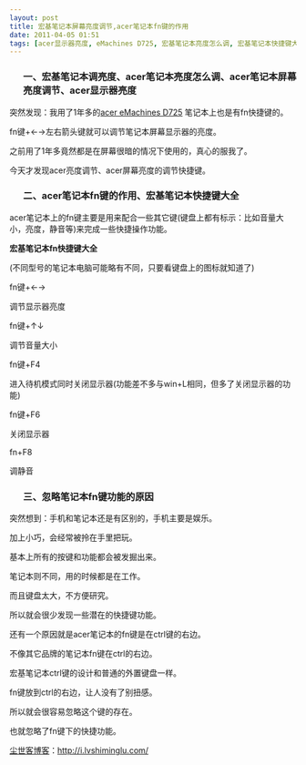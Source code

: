```yaml
---
layout: post
title: 宏基笔记本屏幕亮度调节,acer笔记本fn键的作用
date: 2011-04-05 01:51
tags: [acer显示器亮度, eMachines D725, 宏基笔记本亮度怎么调, 宏基笔记本快捷键大全, 电脑网络]
---
```

<ol>
<h3>一、宏基笔记本调亮度、acer笔记本亮度怎么调、acer笔记本屏幕亮度调节、acer显示器亮度</h3>
</ol>
突然发现：我用了1年多的<a href="http://i.lvshiminglu.com/tag/emachines-d725" target="_blank">acer eMachines D725</a> 笔记本上也是有fn快捷键的。

fn键+←→左右箭头键就可以调节笔记本屏幕显示器的亮度。

之前用了1年多竟然都是在屏幕很暗的情况下使用的，真心的服我了。

今天才发现acer亮度调节、acer屏幕亮度的调节快捷键。
<ol>
<h3>二、acer笔记本fn键的作用、宏基笔记本快捷键大全</h3>
</ol>
acer笔记本上的fn键主要是用来配合一些其它键(键盘上都有标示：比如音量大小，亮度，静音等)来完成一些快捷操作功能。

<strong>宏基笔记本fn快捷键大全</strong>

(不同型号的笔记本电脑可能略有不同，只要看键盘上的图标就知道了)

fn键+←→

调节显示器亮度

fn键+↑↓

调节音量大小

fn键+F4

进入待机模式同时关闭显示器(功能差不多与win+L相同，但多了关闭显示器的功能)

fn键+F6

关闭显示器

fn+F8

调静音
<ol>
<h3>三、忽略笔记本fn键功能的原因</h3>
</ol>
突然想到：手机和笔记本还是有区别的，手机主要是娱乐。

加上小巧，会经常被拎在手里把玩。

基本上所有的按键和功能都会被发掘出来。

笔记本则不同，用的时候都是在工作。

而且键盘太大，不方便研究。

所以就会很少发现一些潜在的快捷键功能。

还有一个原因就是acer笔记本的fn键是在ctrl键的右边。

不像其它品牌的笔记本fn键在ctrl的右边。

宏基笔记本ctrl键的设计和普通的外置键盘一样。

fn键放到ctrl的右边，让人没有了别扭感。

所以就会很容易忽略这个键的存在。

也就忽略了fn键下的快捷功能。

<a href="http://i.lvshiminglu.com/">尘世客博客</a>：<a href="http://i.lvshiminglu.com/">http://i.lvshiminglu.com/</a>


